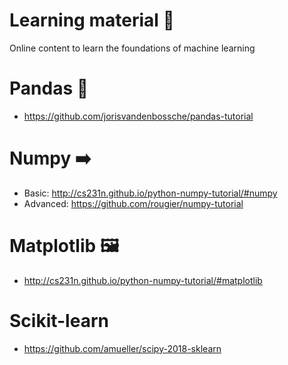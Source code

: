 # Learning material 🤖

Online content to learn the foundations of machine learning

# Pandas 🐼
  - https://github.com/jorisvandenbossche/pandas-tutorial

# Numpy ➡️
  - Basic: http://cs231n.github.io/python-numpy-tutorial/#numpy
  - Advanced: https://github.com/rougier/numpy-tutorial

# Matplotlib 🖼
  - http://cs231n.github.io/python-numpy-tutorial/#matplotlib

# Scikit-learn
  - https://github.com/amueller/scipy-2018-sklearn
